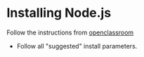 # Installing Node.js

Follow the instructions from [openclassroom](https://openclassrooms.com/courses/ultra-fast-applications-using-node-js/installing-node-js)

- Follow all "suggested" install parameters. 
